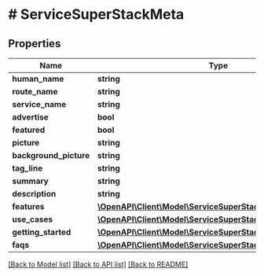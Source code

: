 # # ServiceSuperStackMeta

## Properties

Name | Type | Description | Notes
------------ | ------------- | ------------- | -------------
**human_name** | **string** |  |
**route_name** | **string** |  |
**service_name** | **string** |  |
**advertise** | **bool** |  |
**featured** | **bool** |  |
**picture** | **string** |  |
**background_picture** | **string** |  |
**tag_line** | **string** |  |
**summary** | **string** |  |
**description** | **string** |  |
**features** | [**\OpenAPI\Client\Model\ServiceSuperStackMetaFeature[]**](ServiceSuperStackMetaFeature.md) |  |
**use_cases** | [**\OpenAPI\Client\Model\ServiceSuperStackMetaUseCase[]**](ServiceSuperStackMetaUseCase.md) |  |
**getting_started** | [**\OpenAPI\Client\Model\ServiceSuperStackMetaGettingStarted**](ServiceSuperStackMetaGettingStarted.md) |  |
**faqs** | [**\OpenAPI\Client\Model\ServiceSuperStackMetaFaq[]**](ServiceSuperStackMetaFaq.md) |  |

[[Back to Model list]](../../README.md#models) [[Back to API list]](../../README.md#endpoints) [[Back to README]](../../README.md)
